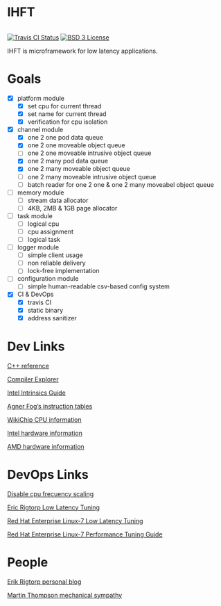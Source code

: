 # IHFT

<span style="display: inline-block;">

[![Travis CI Status](https://travis-ci.org/proydakov/ihft.svg?branch=master)](https://travis-ci.org/proydakov/ihft)
[![BSD 3 License](https://img.shields.io/badge/license-MIT-blue.svg)](https://github.com/proydakov/ihft/blob/master/LICENSE)
</span>

IHFT is microframework for low latency applications.

# Goals

- [x] platform module
  - [x] set cpu for current thread
  - [x] set name for current thread
  - [x] verification for cpu isolation
- [x] channel module
  - [x] one 2 one pod data queue
  - [x] one 2 one moveable object queue
  - [ ] one 2 one moveable intrusive object queue 
  - [x] one 2 many pod data queue
  - [x] one 2 many moveable object queue
  - [ ] one 2 many moveable intrusive object queue
  - [ ] batch reader for one 2 one & one 2 many moveabel object queue
- [ ] memory module
  - [ ] stream data allocator
  - [ ] 4KB, 2MB & 1GB page allocator
- [ ] task module
  - [ ] logical cpu
  - [ ] cpu assignment
  - [ ] logical task
- [ ] logger module
  - [ ] simple client usage
  - [ ] non reliable delivery
  - [ ] lock-free implementation
- [ ] configuration module
  - [ ] simple human-readable csv-based config system
- [x] CI & DevOps
  - [x] travis CI
  - [x] static binary
  - [x] address sanitizer

# Dev Links

[C++ reference](https://en.cppreference.com/w/)

[Compiler Explorer](https://godbolt.org)

[Intel Intrinsics Guide](https://software.intel.com/sites/landingpage/IntrinsicsGuide/)

[Agner Fog’s instruction tables](https://agner.org/optimize/instruction_tables.pdf)

[WikiChip CPU information](https://en.wikichip.org/wiki/WikiChip:welcome)

[Intel hardware information](https://ark.intel.com)

[AMD hardware information](https://www.amd.com/ru/products/epyc-server)

# DevOps Links

[Disable cpu frecuency scaling](https://nixcp.com/disable-cpu-frecuency-scaling/)

[Eric Rigtorp Low Latency Tuning](https://rigtorp.se/low-latency-guide/)

[Red Hat Enterprise Linux-7 Low Latency Tuning](https://access.redhat.com/sites/default/files/attachments/201501-perf-brief-low-latency-tuning-rhel7-v2.1.pdf)

[Red Hat Enterprise Linux-7 Performance Tuning Guide](https://access.redhat.com/documentation/en-us/red_hat_enterprise_linux/7/pdf/performance_tuning_guide/Red_Hat_Enterprise_Linux-7-Performance_Tuning_Guide-en-US.pdf)

# People

[Erik Rigtorp personal blog](https://rigtorp.se)

[Martin Thompson mechanical sympathy](https://mechanical-sympathy.blogspot.com)

